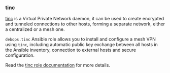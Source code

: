 ### tinc

[tinc](https://tinc-vpn.org/) is a Virtual Private Network daemon, it
can be used to create encrypted and tunneled connections to other hosts,
forming a separate network, either a centralized or a mesh one.

`debops.tinc` Ansible role allows you to install and configure a mesh
VPN using `tinc`, including automatic public key exchange between all
hosts in the Ansible inventory, connection to external hosts and secure
configuration.

Read the [tinc role documentation](https://docs.debops.org/en/stable-3.2/ansible/roles/tinc/) for more details.

